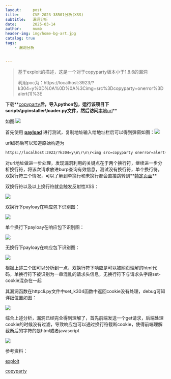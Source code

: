 ```yaml
---
layout:     post
title:      CVE-2023-38501分析(XSS)
subtitle:   漏洞分析
date:       2025-03-14
author:     numb
header-img: img/home-bg-art.jpg
catalog: true
tags:
    - 漏洞分析


---
```


> 基于exploit的描述，这是一个对于copyparty版本小于1.8.6的漏洞
>
> 利用poc为：https://localhost:3923/?k304=y%0D%0A%0D%0A%3Cimg+src%3Dcopyparty+onerror%3Dalert(1)%3E

下载**[copyparty](https://github.com/9001/copyparty/tree/v1.8.4)**后，导入python包，运行该项目下scripts\pyinstaller\loader.py文件，然后访问**[本地url](http://127.0.0.1:3923/)**

如图:<img src="https://numb74.github.io/img/CVE/1.png">

首先使用 **[payload](https://localhost:3923/?k304=y%0D%0A%0D%0A%3Cimg+src%3Dcopyparty+onerror%3Dalert(%22numb%22)%3E)** 进行测试，复制地址输入给地址栏后可以得到弹窗如图：<img src="https://numb74.github.io/img/CVE/2.png">

url编码后可以知道原始构造为

```txt
https://localhost:3923/?k304=y\n\r\n\r<img src=copyparty onerror=alert("numb")>
```

对url地址做进一步处理，发现漏洞利用的关键点在于两个换行符，继续进一步分析换行符，将该次请求放进burp查询有效信息，测试没有换行符，单个换行符，双换行符三个情况，可以了解到单换行和未换行都会直接跳转到**[特定页面](https://localhost:3923/?h#cc)** 

双换行符以及以上换行符就会触发反射性XSS：

<img src="https://numb74.github.io/img/CVE/3.png">

双换行下payloay在响应包下识别图：

<img src="https://numb74.github.io/img/CVE/两个换行.png">

单个换行下payloay在响应包下识别图：

<img src="https://numb74.github.io/img/CVE/单个换行.png">

无换行下payloay在响应包下识别图：

<img src="https://numb74.github.io/img/CVE/无换行.png">

根据上述三个图可以分析到一点，双换行符下响应是可以被网页理解的html代码，单换行符下被识别为一串混乱的请求头信息，无换行符下与请求头字段set-cookie混杂在一起



其漏洞函数在httpcli.py文件中set_k304函数中返回cookie没有处理，debug可知详细位置如图：

<img src="https://numb74.github.io/img/CVE/漏洞代码位置.png">

综合上述分析，漏洞已经完全得到理解了，首先前端发送一个get请求，后端处理cookie的时候没有过滤，导致响应包可以通过换行符截断cookie，使得前端理解截断后的字符的是html或者javascript

<img src="https://numb74.github.io/img/CVE/cookie截断.png">















参考资料：

[exploit](https://www.exploit-db.com/exploits/51635)

[copyparty](https://github.com/9001/copyparty/tree/v1.8.4)

